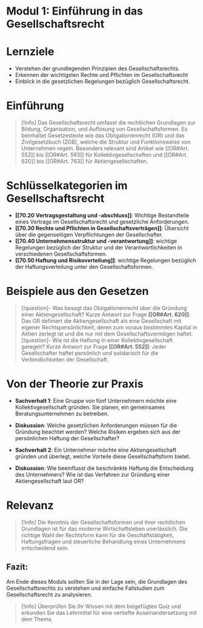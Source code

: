 # Modul 1: Einführung in das Gesellschaftsrecht

# Lernziele
- Verstehen der grundlegenden Prinzipien des Gesellschaftsrechts.
- Erkennen der wichtigsten Rechte und Pflichten im Gesellschaftsrecht
- Einblick in die gesetzlichen Regelungen bezüglich Gesellschaftsrecht.

# Einführung
>[!info] 
>Das Gesellschaftsrecht umfasst die rechtlichen Grundlagen zur Bildung, Organisation, und Auflösung von Gesellschaftsformen. Es beinhaltet Gesetzestexte wie das Obligationenrecht (OR) und das Zivilgesetzbuch (ZGB), welche die Struktur und Funktionsweise von Unternehmen regeln. Besonders relevant sind Artikel wie [[OR#Art. 552]] bis [[OR#Art. 593]] für Kollektivgesellschaften und [[OR#Art. 620]] bis [[OR#Art. 763]] für Aktiengesellschaften.

# Schlüsselkategorien im Gesellschaftsrecht
- **[[70.20 Vertragsgestaltung und -abschluss]]**: Wichtige Bestandteile eines Vertrags im Gesellschaftsrecht und gesetzliche Anforderungen.
- **[[70.30 Rechte und Pflichten in Gesellschaftsverträgen]]**: Übersicht über die gegenseitigen Verpflichtungen der Gesellschafter.
- **[[70.40 Unternehmensstruktur und -verantwortung]]**: wichtige Regelungen bezüglich der Struktur und der Verantwortlichkeiten in verschiedenen Gesellschaftsformen.
- **[[70.50 Haftung und Risikoverteilung]]**: wichtige Regelungen bezüglich der Haftungsverteilung unter den Gesellschaftsformen.

# Beispiele aus den Gesetzen
>[!question]- Was besagt das Obligationenrecht über die Gründung einer Aktiengesellschaft?
>Kurze Antwort zur Frage
>**[[OR#Art. 620]]**: Das OR definiert die Aktiengesellschaft als eine Gesellschaft mit eigener Rechtspersönlichkeit, deren zum voraus bestimmtes Kapital in Aktien zerlegt ist und die nur mit dem Gesellschaftsvermögen haftet.
>[!question]- Wie ist die Haftung in einer Kollektivgesellschaft geregelt?
>Kurze Antwort zur Frage
>**[[OR#Art. 552]]**: Jeder Gesellschafter haftet persönlich und solidarisch für die Verbindlichkeiten der Gesellschaft.

# Von der Theorie zur Praxis
- **Sachverhalt 1**: Eine Gruppe von fünf Unternehmern möchte eine Kollektivgesellschaft gründen. Sie planen, ein gemeinsames Beratungsunternehmen zu betreiben.
- **Diskussion**: Welche gesetzlichen Anforderungen müssen für die Gründung beachtet werden? Welche Risiken ergeben sich aus der persönlichen Haftung der Gesellschafter?

- **Sachverhalt 2**: Ein Unternehmer möchte eine Aktiengesellschaft gründen und überlegt, welche Vorteile diese Gesellschaftsform bietet.
- **Diskussion**: Wie beeinflusst die beschränkte Haftung die Entscheidung des Unternehmers? Wie ist das Verfahren zur Gründung einer Aktiengesellschaft laut OR?

# Relevanz
>[!info] 
>Die Kenntnis der Gesellschaftsformen und ihrer rechtlichen Grundlagen ist für das moderne Wirtschaftsleben unerlässlich. Die richtige Wahl der Rechtsform kann für die Geschäftstätigkeit, Haftungsfragen und steuerliche Behandlung eines Unternehmens entscheidend sein.

## Fazit:
Am Ende dieses Moduls sollten Sie in der Lage sein, die Grundlagen des Gesellschaftsrechts zu verstehen und einfache Fallstudien zum Gesellschaftsrecht zu analysieren.
>[!info] 
>Überprüfen Sie Ihr Wissen mit dem beigefügten Quiz und erkunden Sie das Lehrmittel für eine vertiefte Auseinandersetzung mit dem Thema.